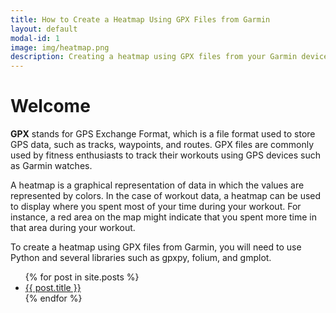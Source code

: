 ```yaml
---
title: How to Create a Heatmap Using GPX Files from Garmin
layout: default
modal-id: 1
image: img/heatmap.png
description: Creating a heatmap using GPX files from your Garmin device is an excellent way to visualize your workout data. This blog post will guide you through the process of creating a heatmap using Python.
---
```

# Welcome

**GPX** stands for GPS Exchange Format, which is a file format used to store GPS data, such as tracks, waypoints, and routes. GPX files are commonly used by fitness enthusiasts to track their workouts using GPS devices such as Garmin watches.

A heatmap is a graphical representation of data in which the values are represented by colors. In the case of workout data, a heatmap can be used to display where you spent most of your time during your workout. For instance, a red area on the map might indicate that you spent more time in that area during your workout.

To create a heatmap using GPX files from Garmin, you will need to use Python and several libraries such as gpxpy, folium, and gmplot.


<ul>
  {% for post in site.posts %}
    <li>
      <a href="{{ post.url }}">{{ post.title }}</a>
    </li>
  {% endfor %}
</ul>